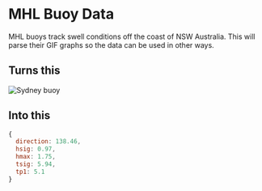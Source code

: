 # MHL Buoy Data

MHL buoys track swell conditions off the coast of NSW Australia. This will parse their GIF graphs so the data can be used in other ways.

## Turns this

![Sydney buoy](https://dl.dropbox.com/u/1614309/MHL%20repo/syddir-1.gif)

## Into this

```javascript
{ 
  direction: 138.46, 
  hsig: 0.97, 
  hmax: 1.75, 
  tsig: 5.94, 
  tp1: 5.1 
}
```
